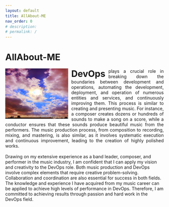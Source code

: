 ```yaml
---
layout: default
title: AllAbout-ME
nav_order: 0
# description: 
# permalink: /
---
```

# AllAbout-ME

<img src="Profile.png" alt=Profile style="float: left; margin-right:10px;" width="200" height="160">  
 <span style="font-size: 2em; font-weight: bold; float: left; margin-right:10px;">DevOps</span><div style="width:100%; text-align:justify;"> plays a crucial role in breaking down the boundaries between development and operations, automating the development, deployment, and operation of numerous entities and services, and continuously improving them. This process is similar to creating and presenting music. For instance, a composer creates dozens or hundreds of sounds to make a song on a score, while a conductor ensures that these sounds produce beautiful music from the performers. The music production process, from composition to recording, mixing, and mastering, is also similar, as it involves systematic execution and continuous improvement, leading to the creation of highly polished works.</div>
<br>
<div>Drawing on my extensive experience as a band leader, composer, and performer in the music industry, I am confident that I can apply my vision and creativity to the DevOps role. Both music production and DevOps involve complex elements that require creative problem-solving. Collaboration and coordination are also essential for success in both fields. The knowledge and experience I have acquired from my music career can be applied to achieve high levels of performance in DevOps. Therefore, I am committed to achieving results through passion and hard work in the DevOps field.</div>
